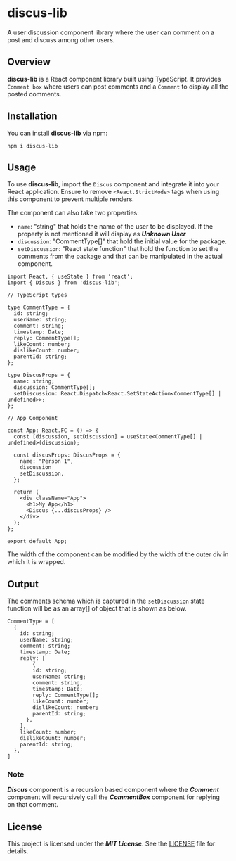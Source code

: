 # discus-lib

A user discussion component library where the user can comment on a post and discuss among other users.

## Overview

**discus-lib** is a React component library built using TypeScript. It provides `Comment box` where users can post comments and a `Comment` to display all the posted comments.

## Installation

You can install **discus-lib** via npm:

```
npm i discus-lib
```

## Usage

To use **discus-lib**, import the `Discus` component and integrate it into your React application. Ensure to remove `<React.StrictMode>` tags when using this component to prevent multiple renders.

The component can also take two properties:
 * `name`: "string" that holds the name of the user to be displayed. If the property is not mentioned it will display as *__Unknown User__*
 * `discussion`: "CommentType[]" that hold the initial value for the package.
 * `setDiscussion`: "React state function" that hold the function to set the comments from the package and that can be manipulated in the actual component.

```node
import React, { useState } from 'react';
import { Discus } from 'discus-lib';

// TypeScript types

type CommentType = {
  id: string;
  userName: string;
  comment: string;
  timestamp: Date;
  reply: CommentType[];
  likeCount: number;
  dislikeCount: number;
  parentId: string;
};

type DiscusProps = {
  name: string;
  discussion: CommentType[];
  setDiscussion: React.Dispatch<React.SetStateAction<CommentType[] | undefined>>;
};

// App Component

const App: React.FC = () => {
  const [discussion, setDiscussion] = useState<CommentType[] | undefined>(discussion);

  const discusProps: DiscusProps = {
    name: "Person 1",
    discussion
    setDiscussion,
  };

  return (
    <div className="App">
      <h1>My App</h1>
      <Discus {...discusProps} />
    </div>
  );
};

export default App;
```

The width of the component can be modified by the width of the outer div in which it is wrapped.

## Output 

The comments schema which is captured in the `setDiscussion` state function will be as an array[] of object that is shown as below.

```
CommentType = [
  {
    id: string;
    userName: string;
    comment: string;
    timestamp: Date;
    reply: [
        {
        id: string;
        userName: string;
        comment: string,
        timestamp: Date;
        reply: CommentType[];
        likeCount: number;
        dislikeCount: number;
        parentId: string;
      },
    ],
    likeCount: number;
    dislikeCount: number;
    parentId: string;
  },
]
```

### Note

*__Discus__* component is a recursion based component where the *__Comment__* component will recursively call the *__CommentBox__* component for replying on that comment.

## License

This project is licensed under the *__MIT License__*. See the [LICENSE](https://docs.npmjs.com/policies/npm-license) file for details.
